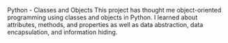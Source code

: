 Python - Classes and Objects
This project has thought me object-oriented programming using classes and objects in Python. I learned about attributes, methods, and properties as well as data abstraction, data encapsulation, and information hiding.
